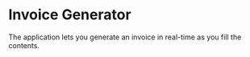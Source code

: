 # Invoice Generator

The application lets you generate an invoice in real-time as you fill the contents.
